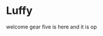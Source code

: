 # Luffy
welcome
gear five is here and it is op 
 
 
  
  
     
                    
                      
                               
                                              
                       
                          
               
      
   
 
